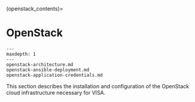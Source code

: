 (openstack_contents)=
# OpenStack

```{toctree}
---
maxdepth: 1
---
openstack-architecture.md
openstack-ansible-deployment.md
openstack-application-credentials.md
```

This section describes the installation and configuration of the OpenStack cloud infrastructure necessary for VISA.
